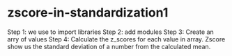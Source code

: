 # zscore-in-standardization1
Step 1: we use to import libraries Step 2: add modules  Step 3: Create an arry of values Step 4: Calculate the z_scores for each value in array. Zscore show us the standard deviation of a number from the calculated mean.
